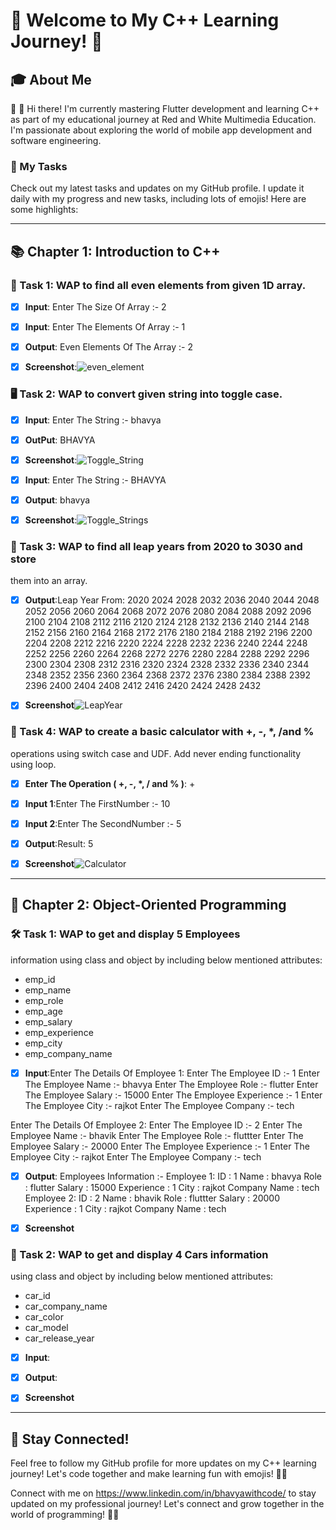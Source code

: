 # 🌟 Welcome to My C++ Learning Journey! 🚀

## 🎓 About Me

👋 👋 Hi there! I'm currently mastering Flutter development and learning C++ as part of my educational journey at Red and White Multimedia Education. I'm passionate about exploring the world of mobile app development and software engineering.

### 🚧 My Tasks 

Check out my latest tasks and updates on my GitHub profile. I update it daily with my progress and new tasks, including lots of emojis! Here are some highlights:

---

## 📚 Chapter 1: Introduction to C++

### 📝 Task 1: WAP to find all even elements from given 1D array.
- [x] **Input**: Enter The Size Of Array :- 2
- [x] **Input**: Enter The Elements Of Array :- 1 
- [x] **Output**: Even Elements Of The Array :- 2
- [x] **Screenshot**:![even_element](https://github.com/BhavyaWithCode/C-_Language_Task/assets/153913406/bd375632-656b-44ce-8833-71f6cbd167d4)


### 🖥️ Task 2: WAP to convert given string into toggle case.
- [x] **Input**: Enter The String :- bhavya
- [x] **OutPut**: BHAVYA
- [x] **Screenshot**:![Toggle_String](https://github.com/BhavyaWithCode/Cpp_Language_Task/assets/153913406/9b526c3c-22c4-478d-a36a-312c470697d0)

      
- [x] **Input**: Enter The String :- BHAVYA
- [x] **Output**: bhavya
- [x] **Screenshot**:![Toggle_Strings](https://github.com/BhavyaWithCode/Cpp_Language_Task/assets/153913406/1516d763-9021-416c-82f4-4c60fbf0c4bd)



### 📎 Task 3: WAP to find all leap years from 2020 to 3030 and store
them into an array.
- [x] **Output**:Leap Year From: 2020 2024 2028 2032 2036 2040 2044 2048 2052 2056 2060 2064 2068 2072 2076 2080 2084 2088 2092 2096 2100 2104 2108 2112 2116 2120 2124 2128 2132 2136 2140 2144 2148 2152 2156 2160 2164 2168 2172 2176 2180 2184 2188 2192 2196 2200 2204 2208 2212 2216 2220 2224 2228 2232 2236 2240 2244 2248 2252 2256 2260 2264 2268 2272 2276 2280 2284 2288 2292 2296 2300 2304 2308 2312 2316 2320 2324 2328 2332 2336 2340 2344 2348 2352 2356 2360 2364 2368 2372 2376 2380 2384 2388 2392 2396 2400 2404 2408 2412 2416 2420 2424 2428 2432
- [x] **Screenshot**![LeapYear](https://github.com/BhavyaWithCode/Cpp_Language_Task/assets/153913406/75e08238-7091-4374-8506-59cfa3e8d586)


### 📌 Task 4: WAP to create a basic calculator with +, -, *, /and %
operations using switch case and UDF. Add never
ending functionality using loop.
- [x] **Enter The Operation ( +, -, *, / and % )**: +
- [x] **Input 1**:Enter The FirstNumber :- 10
- [x] **Input 2**:Enter The SecondNumber :- 5 
- [x] **Output**:Result: 5
- [x] **Screenshot**![Calculator](https://github.com/BhavyaWithCode/Cpp_Language_Task/assets/153913406/ea609c7a-06ee-4bcd-9336-a1432a0701de)

      
---

## 🚀 Chapter 2: Object-Oriented Programming

### 🛠️ Task 1: WAP to get and display 5 Employees
information using class and object by including
below mentioned attributes:
- emp_id
- emp_name
- emp_role
- emp_age
- emp_salary
- emp_experience
- emp_city
- emp_company_name
  
- [x] **Input**:Enter The Details Of Employee 1:
Enter The Employee ID      :- 1
Enter The Employee Name    :- bhavya
Enter The Employee Role    :- flutter
Enter The Employee Salary  :- 15000
Enter The Employee Experience  :- 1
Enter The Employee City    :- rajkot
Enter The Employee Company :- tech

Enter The Details Of Employee 2:
Enter The Employee ID      :- 2
Enter The Employee Name    :- bhavik
Enter The Employee Role    :- fluttter
Enter The Employee Salary  :- 20000
Enter The Employee Experience  :- 1
Enter The Employee City    :- rajkot
Enter The Employee Company :- tech

- [x] **Output**:
Employees Information :-
Employee 1:
ID           : 1
Name         : bhavya
Role         : flutter
Salary       : 15000
Experience   : 1
City         : rajkot
Company Name : tech
Employee 2:
ID           : 2
Name         : bhavik
Role         : fluttter
Salary       : 20000
Experience   : 1
City         : rajkot
Company Name : tech


- [x] **Screenshot**
      
### 📖 Task 2: WAP to get and display 4 Cars information
using class and object by including below
mentioned attributes:
- car_id
- car_company_name
- car_color
- car_model
- car_release_year

- [x] **Input**:
- [x] **Output**:
- [x] **Screenshot**


---

## 🌟 Stay Connected!

Feel free to follow my GitHub profile for more updates on my C++ learning journey! Let's code together and make learning fun with emojis! 🚀✨

Connect with me on https://www.linkedin.com/in/bhavyawithcode/ to stay updated on my professional journey! Let's connect and grow together in the world of programming! 🤝💼
